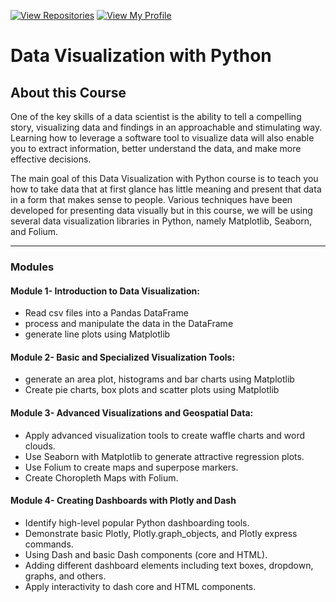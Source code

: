 [![View Repositories](https://img.shields.io/badge/View-My_Repositories-blue?logo=GitHub)](https://github.com/Yulia-Momotyuk?tab=repositories)
[![View My Profile](https://img.shields.io/badge/View-My_Profile-green?logo=GitHub)](https://github.com/Yulia-Momotyuk)
# Data Visualization with Python

## About this Course
One of the key skills of a data scientist is the ability to tell a compelling story, visualizing data and findings in an approachable and stimulating way. Learning how to leverage a software tool to visualize data will also enable you to extract information, better understand the data, and make more effective decisions.  

The main goal of this Data Visualization with Python course is to teach you how to take data that at first glance has little meaning and present that data in a form that makes sense to people. Various techniques have been developed for presenting data visually but in this course, we will be using several data visualization libraries in Python, namely Matplotlib, Seaborn, and Folium.

---
### Modules

#### Module 1- Introduction to Data Visualization: 
- Read csv files into a Pandas DataFrame
- process and manipulate the data in the DataFrame
- generate line plots using Matplotlib

#### Module 2- Basic and Specialized Visualization Tools: 
- generate an area plot, histograms and bar charts using Matplotlib
- Create pie charts, box plots and scatter plots using Matplotlib

#### Module 3- Advanced Visualizations and Geospatial Data:
- Apply advanced visualization tools to create waffle charts and word clouds.
- Use Seaborn with Matplotlib to generate attractive regression plots.
- Use Folium to create maps and superpose markers.
- Create Choropleth Maps with Folium.

#### Module 4- Creating Dashboards with Plotly and Dash
- Identify high-level popular Python dashboarding tools.
- Demonstrate basic Plotly, Plotly.graph_objects, and Plotly express commands.
- Using Dash and basic Dash components (core and HTML).
- Adding different dashboard elements including text boxes, dropdown, graphs, and others.
- Apply interactivity to dash core and HTML components.
